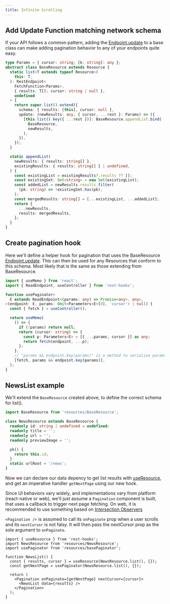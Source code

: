 ```yaml
---
title: Infinite Scrolling
---
```


## Add Update Function matching network schema

If your API follows a common pattern, adding the [Endpoint.update](../api/Endpoint#update)
to a base class can make adding pagination behavior to any of your endpoints quite easy.

```typescript
type Params = { cursor: string; [k: string]: any };
abstract class BaseResource extends Resource {
  static list<T extends typeof Resource>(
    this: T,
  ): RestEndpoint<
    FetchFunction<Params>,
    { results: T[]; cursor: string | null },
    undefined
  > {
    return super.list().extend({
      schema: { results: [this], cursor: null },
      update: (newResults: any, { cursor, ...rest }: Params) => ({
        [this.list().key({ ...rest })]: BaseResource.appendList.bind(
          BaseResource,
          newResults,
        ),
      }),
    });
  }

  static appendList(
    newResults: { results: string[] },
    existingResults: { results: string[] } | undefined,
  ) {
    const existingList = existingResults?.results ?? [];
    const existingSet: Set<string> = new Set(existingList);
    const addedList = newResults.results.filter(
      (pk: string) => !existingSet.has(pk),
    );
    const mergedResults: string[] = [...existingList, ...addedList];
    return {
      ...newResults,
      results: mergedResults,
    };
  }
}
```

## Create pagination hook

Here we'll define a helper hook for pagination that uses the BaseResource
[Endpoint.update](../api/Endpoint#update).
This can then be used for any Resources that conform to this schema. Most likely
that is the same as those extending from BaseResource.

```typescript
import { useMemo } from 'react';
import { ReadEndpoint, useController } from 'rest-hooks';

function usePaginator<
  E extends ReadEndpoint<(params: any) => Promise<any>, any>,
>(endpoint: E, params: Omit<Parameters<E>[0], 'cursor'> | null) {
  const { fetch } = useController();

  return useMemo(
    () => {
      if (!params) return null;
      return (cursor: string) => {
        const p: Parameters<E> = [{ ...params, cursor }] as any;
        return fetch(endpoint, ...p);
      };
    },
    // "params && endpoint.key(params)" is a method to serialize params
    [fetch, params && endpoint.key(params)],
  );
}
```

## NewsList example

We'll extend the `BaseResource` created above, to define the correct
schema for list().

```typescript
import BaseResource from 'resources/BaseResource';

class NewsResource extends BaseResource {
  readonly id: string | undefined = undefined;
  readonly title = '';
  readonly url = '';
  readonly previewImage = '';

  pk() {
    return this.id;
  }
  static urlRoot = '/news';
}
```

Now we can declare our data depency to get list results with [useResource](../api/useresource),
and get an imperative handler `getNextPage` using our new hook.

Since UI behaviors vary widely, and implementations vary from platform (react-native or web),
we'll just assume a `Pagination` component is built, that uses a callback to trigger next
page fetching. On web, it is recommended to use something based on [Intersection Observers](https://developer.mozilla.org/en-US/docs/Web/API/Intersection_Observer_API)

`<Pagination />` is assumed to call its `onPaginate` prop when a user scrolls and its
`nextCursor` is not falsy. It will then pass the nextCursor prop as the sole argument to
`onPaginate`.

```tsx
import { useResource } from 'rest-hooks';
import NewsResource from 'resources/NewsResource';
import usePaginator from 'resources/basePaginator';

function NewsList() {
  const { results, cursor } = useResource(NewsResource.list(), {});
  const getNextPage = usePaginator(NewsResource.list(), {});

  return (
    <Pagination onPaginate={getNextPage} nextCursor={cursor}>
      <NewsList data={results} />
    </Pagination>
  );
}
```
